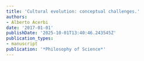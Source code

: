 ```yaml
---
title: 'Cultural evolution: conceptual challenges.'
authors:
- Alberto Acerbi
date: '2017-01-01'
publishDate: '2025-10-01T13:40:46.243545Z'
publication_types:
- manuscript
publication: '*Philosophy of Science*'
---
```

